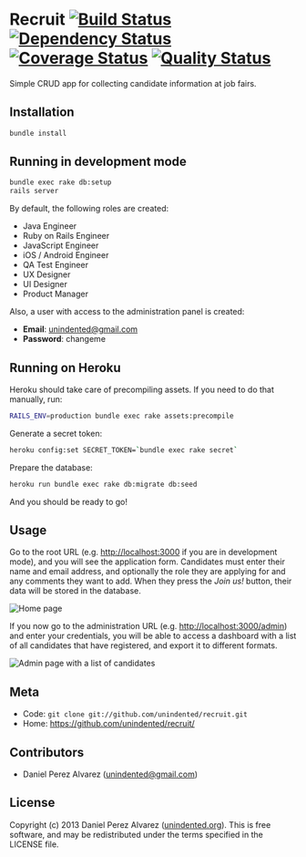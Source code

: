 # Recruit [![Build Status](https://img.shields.io/travis/unindented/recruit.svg)](http://travis-ci.org/unindented/recruit) [![Dependency Status](https://img.shields.io/gemnasium/unindented/recruit.svg)](https://gemnasium.com/unindented/recruit) [![Coverage Status](https://img.shields.io/coveralls/unindented/recruit.svg)](https://coveralls.io/r/unindented/recruit) [![Quality Status](https://img.shields.io/codeclimate/github/unindented/recruit.svg)](https://codeclimate.com/github/unindented/recruit)

Simple CRUD app for collecting candidate information at job fairs.


## Installation

```sh
bundle install
```


## Running in development mode

```sh
bundle exec rake db:setup
rails server
```

By default, the following roles are created:

* Java Engineer
* Ruby on Rails Engineer
* JavaScript Engineer
* iOS / Android Engineer
* QA Test Engineer
* UX Designer
* UI Designer
* Product Manager

Also, a user with access to the administration panel is created:

* **Email**: unindented@gmail.com
* **Password**: changeme


## Running on Heroku

Heroku should take care of precompiling assets. If you need to do that manually, run:

```sh
RAILS_ENV=production bundle exec rake assets:precompile
```

Generate a secret token:

```sh
heroku config:set SECRET_TOKEN=`bundle exec rake secret`
```

Prepare the database:

```sh
heroku run bundle exec rake db:migrate db:seed
```

And you should be ready to go!


## Usage

Go to the root URL (e.g. <http://localhost:3000> if you are in development mode), and you will see the application form. Candidates must enter their name and email address, and optionally the role they are applying for and any comments they want to add. When they press the *Join us!* button, their data will be stored in the database.

![Home page](http://unindented.github.io/recruit/images/home.png)

If you now go to the administration URL (e.g. <http://localhost:3000/admin>) and enter your credentials, you will be able to access a dashboard with a list of all candidates that have registered, and export it to different formats.

![Admin page with a list of candidates](http://unindented.github.io/recruit/images/candidates.png)


## Meta

* Code: `git clone git://github.com/unindented/recruit.git`
* Home: <https://github.com/unindented/recruit/>


## Contributors

* Daniel Perez Alvarez ([unindented@gmail.com](mailto:unindented@gmail.com))


## License

Copyright (c) 2013 Daniel Perez Alvarez ([unindented.org](https://unindented.org/)). This is free software, and may be redistributed under the terms specified in the LICENSE file.
